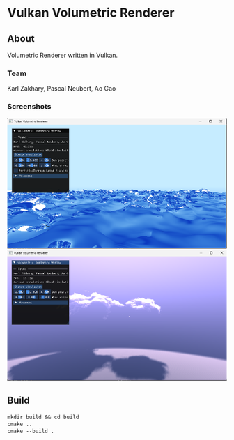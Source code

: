 # Vulkan Volumetric Renderer
## About
Volumetric Renderer written in Vulkan.
### Team
Karl Zakhary, Pascal Neubert, Ao Gao
### Screenshots
![Fluid](imgs/fluid.png)
![cloud](imgs/cloud.png)
## Build
```
mkdir build && cd build
cmake ..
cmake --build .
```